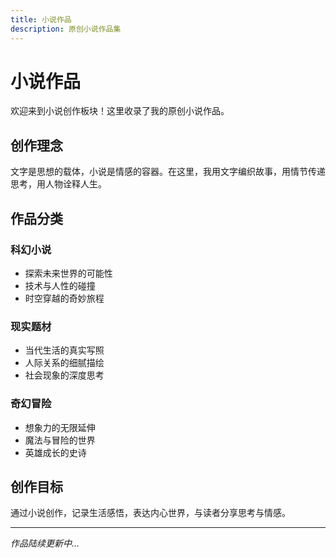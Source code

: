 ```yaml
---
title: 小说作品
description: 原创小说作品集
---
```


# 小说作品

欢迎来到小说创作板块！这里收录了我的原创小说作品。

## 创作理念

文字是思想的载体，小说是情感的容器。在这里，我用文字编织故事，用情节传递思考，用人物诠释人生。

## 作品分类

### 科幻小说
- 探索未来世界的可能性
- 技术与人性的碰撞
- 时空穿越的奇妙旅程

### 现实题材
- 当代生活的真实写照
- 人际关系的细腻描绘
- 社会现象的深度思考

### 奇幻冒险
- 想象力的无限延伸
- 魔法与冒险的世界
- 英雄成长的史诗

## 创作目标

通过小说创作，记录生活感悟，表达内心世界，与读者分享思考与情感。

---

*作品陆续更新中...*
